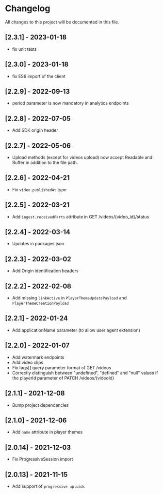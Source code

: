 # Changelog
All changes to this project will be documented in this file.

## [2.3.1] - 2023-01-18
- fix unit tests

## [2.3.0] - 2023-01-18
- fix ES6 import of the client

## [2.2.9] - 2022-09-13
- period parameter is now mandatory in analytics endpoints

## [2.2.8] - 2022-07-05
- Add SDK origin header

## [2.2.7] - 2022-05-06
- Upload methods (except for videos upload) now accept Readable and Buffer in addition to the file path.

## [2.2.6] - 2022-04-21
- Fix `video.publishedAt` type

## [2.2.5] - 2022-03-21
- Add `ingest.receivedParts` attribute in GET /videos/{video_id}/status

## [2.2.4] - 2022-03-14
- Updates in packages.json

## [2.2.3] - 2022-03-02
- Add Origin identification headers

## [2.2.2] - 2022-02-08
- Add missing `linkActive` in `PlayerThemeUpdatePayload` and `PlayerThemeCreationPayload`

## [2.2.1] - 2022-01-24
- Add applicationName parameter (to allow user agent extension)

## [2.2.0] - 2022-01-07
- Add watermark endpoints
- Add video clips
- Fix tags[] query parameter format of GET /videos
- Correctly distinguish between "undefined", "defined" and "null" values if the playerId parameter of PATCH /videos/{videoId}

## [2.1.1] - 2021-12-08
- Bump project dependancies

## [2.1.0] - 2021-12-06
- Add `name` attribute in player themes

## [2.0.14] - 2021-12-03
- Fix ProgressiveSession import

## [2.0.13] - 2021-11-15
- Add support of `progressive uploads`
